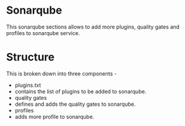 # Sonarqube
This sonarqube sections allows to add more plugins, quality gates and profiles to sonarqube service.

# Structure 

This is broken down into three components -

 * plugins.txt
  * contains the list of plugins to be added to sonarqube.
 * quality gates
  * defines and adds the quality gates to sonarqube.
 * profiles
  * adds more profile to sonarqube.
